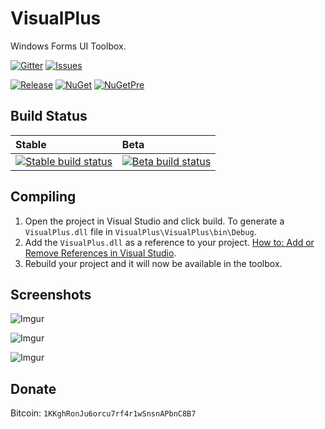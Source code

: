# VisualPlus
Windows Forms UI Toolbox.

[![Gitter](https://img.shields.io/badge/Gitter-Join%20Chat-green.svg?style=flat-square)](https://gitter.im/VisualPlusUI/Lobby)
[![Issues](https://img.shields.io/github/issues/DarkByte7/VisualPlus.svg?style=flat-square)](https://github.com/DarkByte7/VisualPlus/issues)

[![Release](https://img.shields.io/github/release/DarkByte7/VisualPlus.svg?style=flat-square)](https://github.com/DarkByte7/VisualPlus/releases/latest)
[![NuGet](https://img.shields.io/nuget/v/VisualPlus.svg?style=flat-square)](https://www.nuget.org/packages/VisualPlus/)
[![NuGetPre](https://img.shields.io/nuget/vpre/VisualPlus.svg?style=flat-square)](https://www.nuget.org/packages/VisualPlus/)

## Build Status
| Stable | Beta |
| :---- | :------ |
[ ![Stable build status][1]][2] | [![Beta build status][3]][4] |

[1]: https://img.shields.io/appveyor/ci/DarkByte7/VisualPlus/master.svg?style=flat-square
[2]: https://github.com/DarkByte7/VisualPlus/releases
[3]: https://img.shields.io/appveyor/ci/DarkByte7/VisualPlus/beta.svg?style=flat-square
[4]: https://ci.appveyor.com/project/DarkByte7/visualplus

## Compiling
1. Open the project in Visual Studio and click build. To generate a ```VisualPlus.dll``` file in ```VisualPlus\VisualPlus\bin\Debug```.
2. Add the ```VisualPlus.dll``` as a reference to your project. [How to: Add or Remove References in Visual Studio](https://msdn.microsoft.com/en-us/library/wkze6zky(v=vs.100).aspx).
3. Rebuild your project and it will now be available in the toolbox.

## Screenshots
![Imgur](http://i.imgur.com/6MPGU6E.jpg)

![Imgur](http://i.imgur.com/w6skfXF.jpg)

![Imgur](http://i.imgur.com/F5mjJHD.jpg)

## Donate
Bitcoin: `1KKghRonJu6orcu7rf4r1wSnsnAPbnC8B7`
